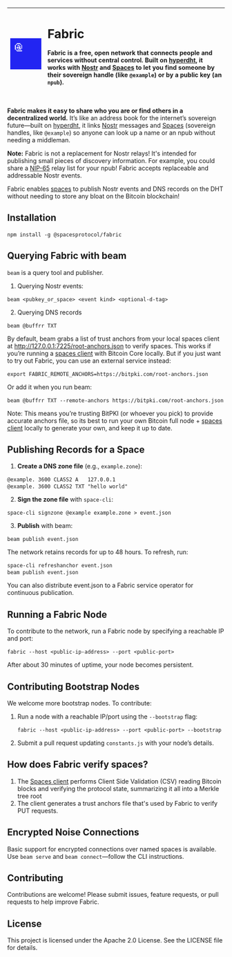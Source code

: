 


| <img src="./logo.png" width="340"/> | <h1 align="left">Fabric</h1> <p align="left">Fabric is a free, open network that connects people and services without central control. Built on [hyperdht](https://github.com/holepunchto/hyperdht), it works with [Nostr](https://github.com/nostr-protocol/nostr) and [Spaces](https://spacesprotocol.org) to let you find someone by their sovereign handle (like `@example`) or by a public key (an `npub`).</p><br /> |
|-------------------------------------|----------------------------------------------------------------------------------------------------------------------------------------------------------------------------------------------------------------------------------------------------------------------------------------------------------------------------------------------------------------------------------------------------------------------------|


**Fabric makes it easy to share who you are or find others in a decentralized world.** It’s like an address book for the internet’s sovereign future—built on [hyperdht](https://github.com/holepunchto/hyperdht), it links [Nostr](https://github.com/nostr-protocol/nostr) messages and [Spaces](https://spacesprotocol.org) (sovereign handles, like `@example`) so anyone can look up a name or an npub without needing a middleman.


**Note:** Fabric is not a replacement for Nostr relays! It's intended for publishing small pieces of discovery information. For example, you could share a [NIP-65](https://github.com/nostr-protocol/nips/blob/master/65.md) relay list for your npub! Fabric accepts replaceable and addressable Nostr events.


Fabric enables [spaces](https://spacesprotocol.org) to publish Nostr events and DNS records on the DHT without needing to store any bloat on the Bitcoin blockchain!

## Installation


```shell
npm install -g @spacesprotocol/fabric
```

## Querying Fabric with beam

`beam` is a query tool and publisher.

1. Querying Nostr events:

```
beam <pubkey_or_space> <event kind> <optional-d-tag>
```

2. Querying DNS records
```
beam @buffrr TXT
```

By default, beam grabs a list of trust anchors from your local spaces client at http://127.0.0.1:7225/root-anchors.json to verify spaces. This works if you’re running a [spaces client](https://github.com/spacesprotocol/spaces) with Bitcoin Core locally. But if you just want to try out Fabric, you can use an external service instead:

```shell
export FABRIC_REMOTE_ANCHORS=https://bitpki.com/root-anchors.json
```

Or add it when you run beam:

```shell
beam @buffrr TXT --remote-anchors https://bitpki.com/root-anchors.json
```

Note: This means you’re trusting BitPKI (or whoever you pick) to provide accurate anchors file, so its best to run your own Bitcoin full node + [spaces client](https://github.com/spacesprotocol/spaces) locally to generate your own, and keep it up to date.

## Publishing Records for a Space

1. **Create a DNS zone file** (e.g., `example.zone`):

```
@example. 3600 CLASS2 A   127.0.0.1
@example. 3600 CLASS2 TXT "hello world"
```

2. **Sign the zone file** with `space-cli`:

```
space-cli signzone @example example.zone > event.json
```

3. **Publish** with beam:

```
beam publish event.json
```

The network retains records for up to 48 hours. To refresh, run:

```
space-cli refreshanchor event.json
beam publish event.json
```

You can also distribute event.json to a Fabric service operator for continuous publication.

## Running a Fabric Node

To contribute to the network, run a Fabric node by specifying a reachable IP and port:

    fabric --host <public-ip-address> --port <public-port>

After about 30 minutes of uptime, your node becomes persistent.

## Contributing Bootstrap Nodes

We welcome more bootstrap nodes. To contribute:

1. Run a node with a reachable IP/port using the `--bootstrap` flag:

       fabric --host <public-ip-address> --port <public-port> --bootstrap

2. Submit a pull request updating `constants.js` with your node’s details.


## How does Fabric verify spaces?

1. The [Spaces client](https://github.com/spacesprotocol/spaces) performs Client Side Validation (CSV) reading Bitcoin blocks and verifying the protocol state, summarizing it all into a Merkle tree root
2. The client generates a trust anchors file that's used by Fabric to verify PUT requests.


## Encrypted Noise Connections

Basic support for encrypted connections over named spaces is available. Use `beam serve` and `beam connect`—follow the CLI instructions.

## Contributing

Contributions are welcome! Please submit issues, feature requests, or pull requests to help improve Fabric.

## License

This project is licensed under the Apache 2.0 License. See the LICENSE file for details.